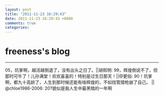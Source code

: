 ```yaml
---
layout: post
title: "2011-11-23 16:29:43"
date: 2011-11-23 16:29:43 +0800
comments: true
categories: 
---
```


# freeness's blog

----------

>
05，坑爹啊，越活越倒退了，没有出头之日了。||胡熙明: 99，辉煌倒说不了，但那时可牛了！儿孙满堂！欢欢喜喜的！特别是过生日那天！||@更俗: 90！坑爹啊，都九十高龄了，人生到那时候还能有啥辉煌的，不如找管猎枪崩了自己。 || @chloe1986-2006: 20?貌似是我人生中最黑暗的一年啊